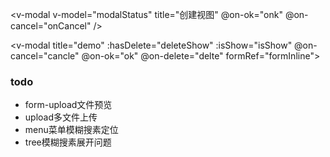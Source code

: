 <!--
 * @Author: your name
 * @Date: 2020-04-16 00:10:09
 * @LastEditTime: 2020-04-28 18:08:04
 * @LastEditors: Please set LastEditors
 * @Description: In User Settings Edit
 * @FilePath: /vue-node-mongo/client-app/src/components/global/readme.md
 -->

 <v-form-upload
      action=""
      fileId="test"
      :data="params"
      name="ufile"
      accept="image/*"
      />

<v-modal 
     v-model="modalStatus" 
     title="创建视图" 
     @on-ok="onk" 
     @on-cancel="onCancel"
     />

<v-modal
     title="demo"
     :hasDelete="deleteShow"
     :isShow="isShow"
     @on-cancel="cancle"
     @on-ok="ok"
     @on-delete="delte"
     formRef="formInline">
     <div slot="modal-content">
     </div>
</v-modal> 

 <v-menu
        :menuList = "menuList"
      >
      </v-menu>
      
### todo
* form-upload文件预览
* upload多文件上传
* menu菜单模糊搜素定位
* tree模糊搜素展开问题
